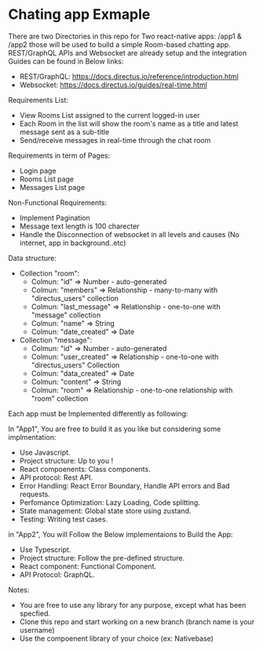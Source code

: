 # Chating app Exmaple

There are two Directories in this repo for Two react-native apps: /app1 & /app2 those will be used to build a simple Room-based chatting app.
REST/GraphQL APIs and Websocket are already setup and the integration Guides can be found in Below links:
- REST/GraphQL: https://docs.directus.io/reference/introduction.html
- Websocket: https://docs.directus.io/guides/real-time.html

Requirements List:
- View Rooms List assigned to the current logged-in user
- Each Room in the list will show the room's name as a title and latest message sent as a sub-title 
- Send/receive messages in real-time through the chat room

Requirements in term of Pages:
- Login page
- Rooms List page
- Messages List page

Non-Functional Requirements:
- Implement Pagination
- Message text length is 100 charecter
- Handle the Disconnection of websocket in all levels and causes (No internet, app in background..etc)

Data structure:
- Collection "room":
    - Colmun: "id" => Number - auto-generated
    - Colmun: "members" => Relationship - many-to-many with "directus_users" collection
    - Colmun: "last_message" => Relationship - one-to-one with "message" collection
    - Colmun: "name" => String
    - Colmun: "date_created" => Date
- Collection "message":
    - Colmun: "id" => Number - auto-generated
    - Colmun: "user_created" => Relationship - one-to-one with "directus_users" Collection
    - Colmun: "data_created" => Date
    - Colmun: "content" => String
    - Colmun: "room" => Relationship - one-to-one relationship with "room" collection

Each app must be Implemented differently as following:

In "App1", You are free to build it as you like but considering some implmentation:
- Use Javascript.
- Project structure: Up to you !
- React compoenents: Class components.
- API protocol: Rest API.
- Error Handling: React Error Boundary, Handle API errors and Bad requests.
- Perfomance Optimization: Lazy Loading, Code splitting.
- State management: Global state store using zustand.
- Testing: Writing test cases.

in "App2", You will Follow the Below implementaions to Build the App:
- Use Typescript.
- Project structure: Follow the pre-defined structure.
- React component: Functional Component.
- API Protocol: GraphQL.

Notes:
- You are free to use any library for any purpose, except what has been specfied.
- Clone this repo and start working on a new branch (branch name is your username)
- Use the compoenent library of your choice (ex: Nativebase)
